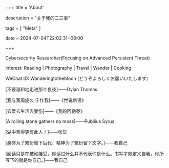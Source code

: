 +++
title = 'About'

description = "关于我的二三事"

tags = [ "Meta" ]

date = 2024-07-04T22:02:31+08:00

+++

Cybersecurity Researcher(Focusing on Advanced Persistent Threat)

Interest: Reading | Photography  | Travel | Wander | Cooking

WeChat ID: WanderingtotheMoon (どうぞよろしくお願いいたします)

[不要温和地走进那个良夜]——Dylan Thomas

[我与我周旋久 宁作我]——《世说新语》

[去爱去生活去受伤]——《我的阿勒泰》

[A rolling stone gathers no moss]——Publiius Syrus

[湖中焉得更有此人！]——张岱

[身体为了繁衍留下后代，精神为了繁衍留下文字。]——我自己

[阅读只是在被动接受，你读过什么并不代表你是什么。书写才能定义自我，你所写下的就是你自己。]——我自己

